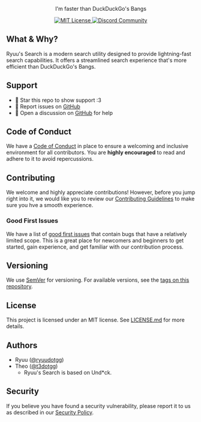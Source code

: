 <p align="center">
  I'm faster than DuckDuckGo's Bangs
</p>

<p align="center">
  <a href="LICENSE.md">
    <img src="https://img.shields.io/github/license/ryuudotgg/search?style=for-the-badge&labelColor=000000" alt="MIT License">
  </a>
  <a href="https://discord.gg/YaarU42KxQ">
    <img src="https://img.shields.io/discord/1131068064637649048?style=for-the-badge&labelColor=000000&color=5865F2&label=Discord" alt="Discord Community">
  </a>
</p>

## What & Why?

Ryuu's Search is a modern search utility designed to provide lightning-fast search capabilities. It offers a streamlined search experience that's more efficient than DuckDuckGo's Bangs.

## Support

- 🌟 Star this repo to show support :3
- 🎯 Report issues on [GitHub](https://github.com/ryuudotgg/search/issues)
- 💬 Open a discussion on [GitHub](https://github.com/ryuudotgg/search/discussions) for help

## Code of Conduct

We have a [Code of Conduct](CODE_OF_CONDUCT.md) in place to ensure a welcoming and inclusive environment for all contributors. You are **highly encouraged** to read and adhere to it to avoid repercussions.

## Contributing

We welcome and highly appreciate contributions! However, before you jump right into it, we would like you to review our [Contributing Guidelines](CONTRIBUTING.md) to make sure you hve a smooth experience.

### Good First Issues

We have a list of [good first issues](https://github.com/ryuudotgg/search/issues?q=is:open+is:issue+label:%22good+first+issue%22) that contain bugs that have a relatively limited scope. This is a great place for newcomers and beginners to get started, gain experience, and get familiar with our contribution process.

## Versioning

We use [SemVer](http://semver.org) for versioning. For available versions, see the [tags on this repository](https://github.com/ryuudotgg/search/tags).

## License

This project is licensed under an MIT license. See [LICENSE.md](LICENSE.md) for more details.

## Authors

- Ryuu ([@ryuudotgg](https://github.com/ryuudotgg))
- Theo ([@t3dotgg](https://github.com/t3dotgg))
  - Ryuu's Search is based on Und\*ck.

## Security

If you believe you have found a security vulnerability, please report it to us as described in our [Security Policy](SECURITY.md).
